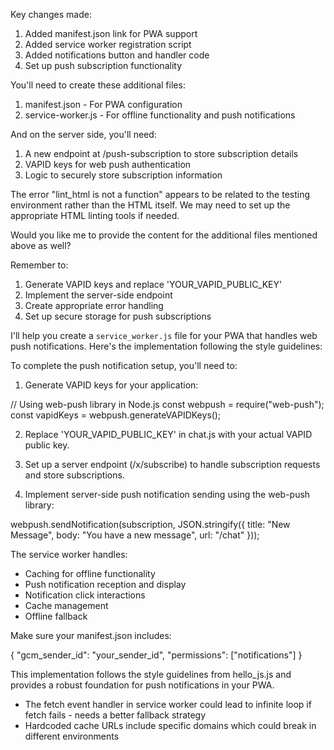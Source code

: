 Key changes made:

1. Added manifest.json link for PWA support
2. Added service worker registration script
3. Added notifications button and handler code
4. Set up push subscription functionality

You'll need to create these additional files:

1. manifest.json - For PWA configuration
2. service-worker.js - For offline functionality and push notifications

And on the server side, you'll need:

1. A new endpoint at /push-subscription to store subscription details
2. VAPID keys for web push authentication
3. Logic to securely store subscription information

The error "lint_html is not a function" appears to be related to the testing environment rather than the HTML itself. We may need to set up the appropriate HTML linting tools if needed.

Would you like me to provide the content for the additional files mentioned above as well?

Remember to:
1. Generate VAPID keys and replace 'YOUR_VAPID_PUBLIC_KEY'
2. Implement the server-side endpoint
3. Create appropriate error handling
4. Set up secure storage for push subscriptions



I'll help you create a `service_worker.js` file for your PWA that handles web push notifications. Here's the implementation following the style guidelines:

To complete the push notification setup, you'll need to:

1. Generate VAPID keys for your application:

// Using web-push library in Node.js
const webpush = require("web-push");
const vapidKeys = webpush.generateVAPIDKeys();

2. Replace 'YOUR_VAPID_PUBLIC_KEY' in chat.js with your actual VAPID public key.

3. Set up a server endpoint (/x/subscribe) to handle subscription requests and store subscriptions.

4. Implement server-side push notification sending using the web-push library:

webpush.sendNotification(subscription, JSON.stringify({
	title: "New Message",
	body: "You have a new message",
	url: "/chat"
}));

The service worker handles:
- Caching for offline functionality
- Push notification reception and display
- Notification click interactions
- Cache management
- Offline fallback

Make sure your manifest.json includes:

{
	"gcm_sender_id": "your_sender_id",
	"permissions": ["notifications"]
}

This implementation follows the style guidelines from hello_js.js and provides a robust foundation for push notifications in your PWA.


- The fetch event handler in service worker could lead to infinite loop if
fetch fails - needs a better fallback strategy
- Hardcoded cache URLs include specific domains which could break in
different environments
